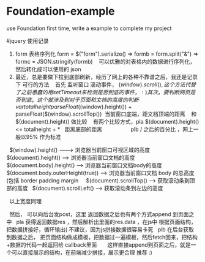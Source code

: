 # Foundation-example
use Foundation first time, write a example to complete my project

#jquery 使用记录
1. form 表格序列化  form = $("form").serialize()  =>  formb = form.split("&") => formc = JSON.stringify(formb)
    可以优雅的对表格内的数据进行序列化，然后转化成可以使用的 json
2. 最近，总是要做下拉到底部刷新，经历了网上的各种不靠谱之后，我还是记录下 可行的方法
    首先 监听窗口 滚动事件， $(window).scroll()  , 这个方法代替了之前愚蠢的用setTimeout 来检测是否到底的事件， :)
    其次，要判断网页是否到底，这个就涉及到 对于页面和文档的高度 的判断
    var totalheight parseFloat($(window).height()) + parseFloat($(window).scrollTop())  当前窗口底端，距文档顶端的距离
    和 $(document).height() 做比较
    有两个比较方式，pla $(document).height() <= totalheight + *   距离底部的距离
                   plb / 之后的百分比 ，网上一般以95% 作为标准
                   
   $(window).height() ---> 浏览器当前窗口可视区域的高度
   $(document).height() --> 浏览器当前窗口文档的高度
   $(document.body).height() --> 浏览器当前窗口文档body的高度
   $(document.body.outerHeight(true)) --> 浏览器当前窗口文档 body 的总高度 (包括 border padding margin
   
   $(document).scrollTop() --> 获取滚动条到顶部的高度
   $(document).scrollLeft() --> 获取滚动条到左边的高度
   
   以上宽度同理
   
   然后， 可以向后台发post，这里 返回数据之后也有两个方式append 到页面之中
   pla 获得返回数据res ，然后解析出里面的res.data ，在js中 根据页面结构，把数据拼接好，循环输出( 不建议，因为js拼接数据很容易卡死
   plb 在后台获取到数据之后， 把页面结构做成模板，把数据过一遍模板，然后fetch回来，把结构+数据的代码一起返回给 callback里面
       这样直接append到页面之后，就是一个可以直接展示的结构，在前端减少拼接，展示更合理 推荐 :)
